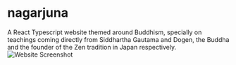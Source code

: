 # nagarjuna
A React Typescript website themed around Buddhism, specially on teachings coming directly from Siddhartha Gautama and Dogen, the Buddha and the founder of the Zen tradition in Japan respectively.
![Website Screenshot](https://ibb.co/XfCK8hK6)
